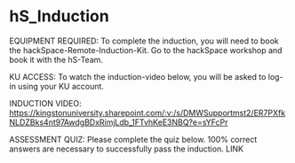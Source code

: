 # hS_Induction

EQUIPMENT REQUIRED:
To complete the induction, you will need to book the hackSpace-Remote-Induction-Kit.
Go to the hackSpace workshop and book it with the hS-Team.

KU ACCESS:
To watch the induction-video below, you will be asked to log-in using your KU account. 

INDUCTION VIDEO:
https://kingstonuniversity.sharepoint.com/:v:/s/DMWSupportmst2/ER7PXfkNLDZBks4nt97AwdgBDxRimjLdb_1FTvhKeE3NBQ?e=sYFcPr

ASSESSMENT QUIZ:
Please complete the quiz below. 
100% correct answers are necessary to successfully pass the induction. 
LINK
